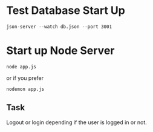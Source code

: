# Test Database Start Up

```
json-server --watch db.json --port 3001
```

# Start up Node Server 
```
node app.js
```
or if you prefer 
```
nodemon app.js
```

Task
----
Logout or login depending if the user is logged in or not.